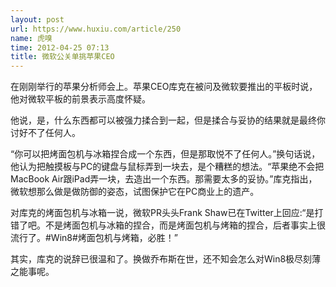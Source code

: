 ```yaml
---
layout: post
url: https://www.huxiu.com/article/250
name: 虎嗅
time: 2012-04-25 07:13
title: 微软公关单挑苹果CEO
---
```

在刚刚举行的苹果分析师会上。苹果CEO库克在被问及微软要推出的平板时说，他对微软平板的前景表示高度怀疑。

他说，是，什么东西都可以被强力揉合到一起，但是揉合与妥协的结果就是最终你讨好不了任何人。

“你可以把烤面包机与冰箱捏合成一个东西，但是那取悦不了任何人。”换句话说，他认为把触摸板与PC的键盘与鼠标弄到一块去，是个糟糕的想法。“苹果绝不会把MacBook Air跟iPad弄一块，去造出一个东西。那需要太多的妥协。”库克指出，微软想那么做是做防御的姿态，试图保护它在PC商业上的遗产。

对库克的烤面包机与冰箱一说，微软PR头头Frank Shaw已在Twitter上回应:“是打错了吧。不是烤面包机与冰箱的捏合，而是烤面包机与烤箱的捏合，后者事实上很流行了。#Win8#烤面包机与烤箱，必胜！”

其实，库克的说辞已很温和了。换做乔布斯在世，还不知会怎么对Win8极尽刻薄之能事呢。

